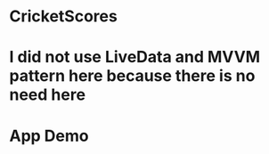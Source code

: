 # CricketScores
# I did not use LiveData and MVVM pattern here because there is no need here 
# App Demo
